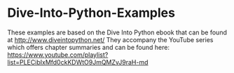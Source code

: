 # Dive-Into-Python-Examples
These examples are based on the Dive Into Python ebook that can be found at http://www.diveintopython.net/
They accompany the YouTube series which offers chapter summaries and can be found here: https://www.youtube.com/playlist?list=PLECibIxMfd0ckKDWtO9JmQMZvJ9raH-md
